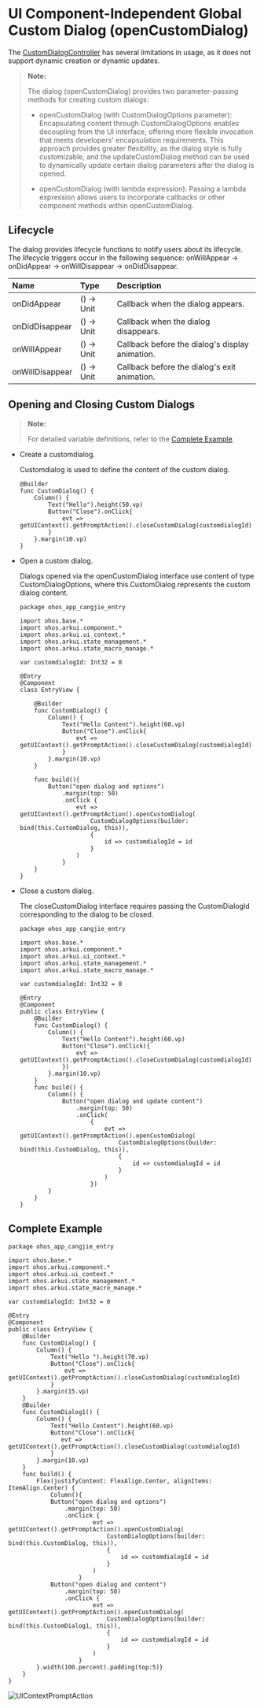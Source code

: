 # UI Component-Independent Global Custom Dialog (openCustomDialog)

The [CustomDialogController](../../../reference/source_en/arkui-cj/cj-dialog-customdialog.md#class-customdialogcontroller) has several limitations in usage, as it does not support dynamic creation or dynamic updates.

> **Note:**
>
> The dialog (openCustomDialog) provides two parameter-passing methods for creating custom dialogs:
>
> - openCustomDialog (with CustomDialogOptions parameter): Encapsulating content through CustomDialogOptions enables decoupling from the UI interface, offering more flexible invocation that meets developers' encapsulation requirements. This approach provides greater flexibility, as the dialog style is fully customizable, and the updateCustomDialog method can be used to dynamically update certain dialog parameters after the dialog is opened.
>
> - openCustomDialog (with lambda expression): Passing a lambda expression allows users to incorporate callbacks or other component methods within openCustomDialog.

## Lifecycle

The dialog provides lifecycle functions to notify users about its lifecycle. The lifecycle triggers occur in the following sequence: onWillAppear -> onDidAppear -> onWillDisappear -> onDidDisappear.

| Name            | Type       | Description                          |
| :-------------- | :--------- | :----------------------------------- |
| onDidAppear     | () -> Unit | Callback when the dialog appears.    |
| onDidDisappear  | () -> Unit | Callback when the dialog disappears. |
| onWillAppear    | () -> Unit | Callback before the dialog's display animation. |
| onWillDisappear | () -> Unit | Callback before the dialog's exit animation. |

## Opening and Closing Custom Dialogs

> **Note:**
>
> For detailed variable definitions, refer to the [Complete Example](#完整示例).

- Create a customdialog.

   Customdialog is used to define the content of the custom dialog.

    ```cangjie
    @Builder
    func CustomDialog() {
        Column() {
            Text("Hello").height(50.vp)
            Button("Close").onClick{
                evt => getUIContext().getPromptAction().closeCustomDialog(customdialogId)
            }
        }.margin(10.vp)
    }
    ```

- Open a custom dialog.

   Dialogs opened via the openCustomDialog interface use content of type CustomDialogOptions, where this.CustomDialog represents the custom dialog content.

    <!-- run -->

    ```cangjie
    package ohos_app_cangjie_entry

    import ohos.base.*
    import ohos.arkui.component.*
    import ohos.arkui.ui_context.*
    import ohos.arkui.state_management.*
    import ohos.arkui.state_macro_manage.*

    var customdialogId: Int32 = 0

    @Entry
    @Component
    class EntryView {

        @Builder
        func CustomDialog() {
            Column() {
                Text("Hello Content").height(60.vp)
                Button("Close").onClick{
                    evt => getUIContext().getPromptAction().closeCustomDialog(customdialogId)
                }
            }.margin(10.vp)
        }

        func build(){
            Button("open dialog and options")
                .margin(top: 50)
                .onClick {
                    evt => getUIContext().getPromptAction().openCustomDialog(
                        CustomDialogOptions(builder: bind(this.CustomDialog, this)),
                        {
                            id => customdialogId = id
                        }
                    )
                }
        }
    }
    ```

- Close a custom dialog.

   The closeCustomDialog interface requires passing the CustomDialogId corresponding to the dialog to be closed.

    <!-- run -->

    ```cangjie
    package ohos_app_cangjie_entry

    import ohos.base.*
    import ohos.arkui.component.*
    import ohos.arkui.ui_context.*
    import ohos.arkui.state_management.*
    import ohos.arkui.state_macro_manage.*

    var customdialogId: Int32 = 0

    @Entry
    @Component
    public class EntryView {
        @Builder
        func CustomDialog() {
            Column() {
                Text("Hello Content").height(60.vp)
                Button("Close").onClick({
                    evt => getUIContext().getPromptAction().closeCustomDialog(customdialogId)
                })
            }.margin(10.vp)
        }
        func build() {
            Column() {
                Button("open dialog and update content")
                    .margin(top: 50)
                    .onClick(
                        {
                            evt => getUIContext().getPromptAction().openCustomDialog(
                                CustomDialogOptions(builder: bind(this.CustomDialog, this)),
                                {
                                    id => customdialogId = id
                                }
                            )
                        })
            }
        }
    }
    ```

## Complete Example

 <!-- run -->

```cangjie
package ohos_app_cangjie_entry

import ohos.base.*
import ohos.arkui.component.*
import ohos.arkui.ui_context.*
import ohos.arkui.state_management.*
import ohos.arkui.state_macro_manage.*

var customdialogId: Int32 = 0

@Entry
@Component
public class EntryView {
    @Builder
    func CustomDialog() {
        Column() {
            Text("Hello ").height(70.vp)
            Button("Close").onClick{
                evt => getUIContext().getPromptAction().closeCustomDialog(customdialogId)
            }
        }.margin(15.vp)
    }
    @Builder
    func CustomDialog1() {
        Column() {
            Text("Hello Content").height(60.vp)
            Button("Close").onClick{
               evt => getUIContext().getPromptAction().closeCustomDialog(customdialogId)
            }
        }.margin(10.vp)
    }
    func build() {
        Flex(justifyContent: FlexAlign.Center, alignItems: ItemAlign.Center) {
            Column(){
            Button("open dialog and options")
                .margin(top: 50)
                .onClick {
                        evt => getUIContext().getPromptAction().openCustomDialog(
                            CustomDialogOptions(builder: bind(this.CustomDialog, this)),
                            {
                                id => customdialogId = id
                            }
                        )
                    }
            Button("open dialog and content")
                .margin(top: 50)
                .onClick {
                        evt => getUIContext().getPromptAction().openCustomDialog(
                            CustomDialogOptions(builder: bind(this.CustomDialog1, this)),
                            {
                                id => customdialogId = id
                            }
                        )
                    }
        }.width(100.percent).padding(top:5)}
    }
}

```

![UIContextPromptAction](figures/UIContextPromptAction.gif)
